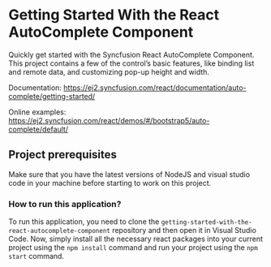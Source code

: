 # Getting Started With the React AutoComplete Component

Quickly get started with the Syncfusion React AutoComplete Component. This project contains a few of the control’s basic features, like binding list and remote data, and customizing pop-up height and width.

Documentation: https://ej2.syncfusion.com/react/documentation/auto-complete/getting-started/

Online examples: https://ej2.syncfusion.com/react/demos/#/bootstrap5/auto-complete/default/

## Project prerequisites

Make sure that you have the latest versions of NodeJS and visual studio code in your machine before starting to work on this project.

### How to run this application?

To run this application, you need to clone the `getting-started-with-the-react-autocomplete-component` repository and then open it in Visual Studio Code. Now, simply install all the necessary react packages into your current project using the `npm install` command and run your project using the `npm start` command.